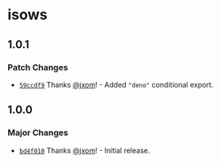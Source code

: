 # isows

## 1.0.1

### Patch Changes

- [`59ccdf9`](https://github.com/wagmi-dev/isows/commit/59ccdf9a45900a5854b010f58bf4a6f11169c23f) Thanks [@jxom](https://github.com/jxom)! - Added `"deno"` conditional export.

## 1.0.0

### Major Changes

- [`bd4f010`](https://github.com/wagmi-dev/isows/commit/bd4f010d8267a0c48ecc9c09d3a5e8ff8aa1b05d) Thanks [@jxom](https://github.com/jxom)! - Initial release.
